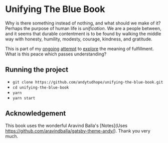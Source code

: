 # Unifying The Blue Book

Why is there something instead of nothing, and what should we make of it? Perhaps the purpose of human life is _unification_. We are a people between, and it seems that durable contentment is to be found by walking the middle way with honesty, humility, modesty, courage, kindness, and gratitude.  

This is part of my [ongoing](https://thebluebook.co.za) [attempt](https://living.thebluebook.co.za) to [explore]((https://dyeing.thebluebook.co.za)) the meaning of fulfillment. What is this peace which passes understanding?


## Running the project

- `git clone https://github.com/andytudhope/unifying-the-blue-book.git`
- `cd unifying-the-blue-book`
- `yarn`
- `yarn start`

## Acknowledgement

This book uses the wonderful Aravind Balla's [Notes](Uses https://github.com/aravindballa/gatsby-theme-andy/). Thank you very much.